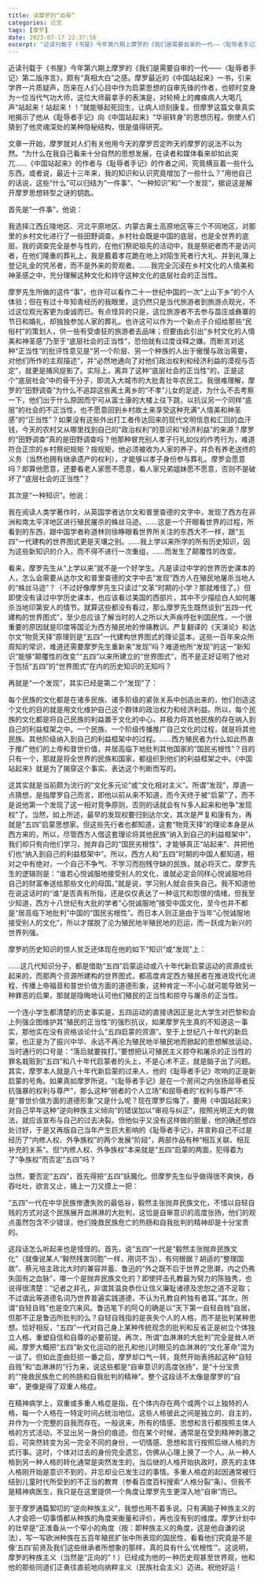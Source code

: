 ```yaml
---
title: 读摩罗的“自审”
categories: 论文
tags: [摩罗]
date: 2023-07-17 22:37:58
excerpt: "近读刊载于《书屋》今年第六期上摩罗的《我们是需要自审的一代——〈耻辱者手记〉第二版序言》，颇有“真相大白”之感。摩罗最近的《中国站起来》一书，引来学界一片质疑声，历来在人们心目中作为启蒙思想的自审先锋的作者，也顿时变身为一位当代气功大师，这位大师最拿手的表演是，对轮椅上的瘫痪病人大喝几声“站起来！站起来！！”就能够起死回生，让病人顷刻康复。但摩罗这篇文章真实地揭示了他从《耻辱者手记》向《中国站起来》“华丽转身”的思想历程，倒使人们猜到了他灵魂深处的某种隐秘结构，很是值得研究。"
---
```

近读刊载于《书屋》今年第六期上摩罗的《我们是需要自审的一代——〈耻辱者手记〉第二版序言》，颇有“真相大白”之感。摩罗最近的《中国站起来》一书，引来学界一片质疑声，历来在人们心目中作为启蒙思想的自审先锋的作者，也顿时变身为一位当代气功大师，这位大师最拿手的表演是，对轮椅上的瘫痪病人大喝几声“站起来！站起来！！”就能够起死回生，让病人顷刻康复。但摩罗这篇文章真实地揭示了他从《耻辱者手记》向《中国站起来》“华丽转身”的思想历程，倒使人们猜到了他灵魂深处的某种隐秘结构，很是值得研究。

文章一开始，摩罗就对人们有关他用今天的摩罗否定昨天的摩罗的说法不以为然。“为什么在我自己看来十分自然的思想发展，在读者和媒体看来却如此突兀……《中国站起来》的作者与《耻辱者手记》的作者之间，究竟横亘着一些什么东西，或者说，最近十三年来，我的知识和认识究竟增加了一些什么？”用他自己的话说，这些“什么”可以归结为“一件事”、“一种知识”和“一个发现”，据说这是解开摩罗思想转型之谜的钥匙。

首先是“一件事”，他说：

我选择江西丘陵地区、河北平原地区、内蒙古黄土高原地区等三个不同地区，对那里的乡村文化进行了一些田野调查。乡村社会既是中国的底层，也是全世界的底层。我的调查完全是参与性的，在他们祭祀祖先的活动中，我是祭祀者而不是访问者，在他们隆重的葬礼上，我是戴着孝花跪在地上对陌生死者行大礼、并到礼簿上登记礼金的凭吊者，而不是外来的旁观者。……我完全沉浸在乡村文化的人情美和神圣感之中，充分理解这种文化和持守这种文化的底层社会的正当性。

摩罗先生所做的这件“事”，也许可以看作二十一世纪中国的一次“上山下乡”的个人体验；但在有过十年知青经历的我眼里，这仍然只是当代旅游者到旅游点观光，不过这位观光客更为虔诚而已。有点怪异的只是，这位旅游者不去参与苗庄或彝寨的节日和婚礼，却独独参加人家的葬礼。也许这可以作为一个新点子介绍给那些“民俗村”的策划人，供一些有受虐狂的旅游者去品味；但要由此引出“乡村文化的人情美和神圣感”乃至于“底层社会的正当性”，恐怕就有过度诠释之嫌。而断言对这种“正当性”的批评性意见是“另一个阶层、另一个种族的人出于傲慢与政治需要，对他们所作的主观描述”，并“必然地通向了对他们政治权利和经济利益的漠视与否定”，就更是捕风捉影了。实际上，离弃了这种“底层社会的正当性”的，正是这个“底层社会”中的骨干分子，即流入大城市的大批青壮年农民工。我很难理解，摩罗的“田野调查”为什么不追踪这些离土离乡的“不孝”儿女的足迹，为什么不去考察一下，他们出于什么原因而宁可从富士康的大楼上往下跳，以抗议另一个同样“底层”的社会的不正当性，也不愿意回到乡村故土来享受这种充满“人情美和神圣感”的“正当性”？如果没有这些外出打工者传达回来的现代文明信息和汇回的血汗钱，今天的农村又从哪里找到自己的“政治权利”的意识和“经济利益”的来源？摩罗的“田野调查”真的是田野调查吗？他那种冒充别人孝子行礼如仪的作秀行为，难道符合正宗的乡村祭祀规矩？按规矩，他必须被收为人家的养子，并负有养老送终的义务（当然也拥有继承遗产的权利），才能够以孝子身份参与葬礼。摩罗会愿意吗？即算他愿意，还要看老人家愿不愿意，看人家兄弟姐妹愿不愿意，否则不是破坏了“底层社会的正当性”？

其次是“一种知识”。他说：

我在阅读人类学著作时，从英国学者达尔文和普里查德的文字中，发现了西方在非洲和南太平洋地区进行殖民屠杀的蛛丝马迹。……这是一个开眼看世界的过程，所看到的东西，跟中国学者称道林则徐睁眼看世界所关注的东西大不一样，跟“五四”一代建构的世界图式更是天壤之别。……我上学以来所学的所有历史知识，因为这些新知识的介入，而不得不进行一次重组，……而发生了颠覆性的改变。

看来，摩罗先生从“上学以来”就不是一个好学生。凡是读过中学的世界历史课本的人，怎么会需要从达尔文和普里查德的文字中去“发现”西方人在殖民地屠杀当地人的“蛛丝马迹”？（不过好像摩罗先生只读过“文革”时期的小学？那就难怪了。）但即使没有读过中学历史课本，也应该看过美国的西部片，其中不少描绘白人如何屠杀当地印第安人的情节。就算这些都没有看过，那么摩罗先生既然谈到“五四一代建构的世界图式”，至少总应该了解当时的人之所以大声疾呼批判国民性，一个很重要的原因就是印度等国沦为西方殖民地的惨痛教训。严复翻译的《天演论》和达尔文“物竞天择”原理则是“五四”一代建构世界图式的理论蓝本。这些一百年来众所周知的常识，难道还需要摩罗先生重新来“发现”吗？难道他所“发现”的这一“新知识”能够“颠覆性的改变”“五四”以来所建立的“世界图式”，而不是正好证明了他对于包括“五四”的“世界图式”在内的历史知识的无知吗？

再就是“一个发现”，其实已经是第二个“发现”了：

每个民族的文化都是在诸多民族、诸多阶级的紧张关系中创造出来的，他们创造这个文化的目的就是用文化维护自己这个群体的政治权力和经济利益。所以，每个民族的文化都是将自己民族的利益置于文化的中心，并极力将其他民族的存在纳入到自己的利益框架之中。一个民族、一个阶级传播推广自己文化的过程，就是将其他民族、其他阶级纳入到自己的利益框架中的过程。……西方殖民者为什么如此热衷于推广他们的上帝和普世价值，并居高临下地批判其他国家的“国民劣根性”？目的只有一个，那就是将全世界的民族和国家，都组织到他们的利益框架之中。《中国站起来》就是为了揭穿这个事实、表达这个判断而写的。

这其实就是当前颇为流行的“文化多元论”或“文化相对主义”。所谓“发现”，厚道一点猜想，是指摩罗自己而言，即他以前从来不知道，而今天终于被“启蒙”了，而不是说他第一个发现了这一相对竞争原则，否则的话就会有Ｎ多人起来和他争“发现权”了。当然，如上所述，最早的发现权要归到达尔文，其次是严复和康有为，再就是“五四”启蒙思想家。但这些先行者也都知道，这套“物竞天择”的理论本身是从西方来的，所以，尽管西方人借这套理论将其他民族“纳入到自己的利益框架中”，我们却只有向他们学习，抛弃自己的“国民劣根性”，才能够真正“站起来”、并把他们也“纳入到自己的利益框架中”。所以，西方人和“五四”时期的中国人都知道，相对之中有绝对，一个自己不争气、不学习而抱残守缺的民族，就必将灭亡。摩罗先生的逻辑则是：“谁若心悦诚服地接受别人的文化，谁就必定会同样心悦诚服地将自己的财富奉送给那些文化的母国。”就是说，学习别人就会丧失自己。我不知道他在说这话时的“谁”是否真有所指，还是仅仅表达了一种诅咒和怨恨的情绪，但我至少知道，西方十八世纪有大批的学者“心悦诚服地”接受中国文化，至今也并不都是“居高临下地批判”中国的“国民劣根性”。而日本人则正是由于当年“心悦诚服地接受别人的文化”，所以才摆脱了沦为殖民地半殖民地的厄运，而一跃成为新兴的世界列强。

摩罗的历史知识的惊人贫乏还体现在他的如下“知识”或“发现”上：

……这几代知识分子，都是借助“五四”启蒙运动或八十年代新启蒙运动的资源成长起来的，而那两个资源所建构的世界图式，都高度肯定西方殖民者在推进现代化进程、传播上帝福音和普世价值方面的道德形象，这种肯定一不小心就可能导致另一种罪恶的后果，那就是隐晦地认可他们殖民的正当性和掠夺与屠杀的正当性。

一个连小学生都清楚的历史事实是，五四运动的直接诱因正是北大学生对巴黎和会上列强企图维护其“殖民的正当性”的强烈抗议，如果摩罗先生真的不知道这一事实，那他实在没有资格谈论什么“五四启蒙的资源”。至于上世纪八十年代的新启蒙，也正是为了振兴中华、永远不再沦为殖民地半殖民地而掀起的思想解放运动，当时通行的口号是：“落后就要挨打。”要想把认可殖民主义掠夺和屠杀的正当性的罪名栽赃到“五四”和八十年代启蒙者的头上，不是心术不正，就是脑子出了问题。其实，摩罗本人就是八十年代新启蒙的过来人，他的《耻辱者手记》吹响的正是新启蒙的号角。如果真如摩罗所说，“《耻辱者手记》是在一个房间之内张扬屈辱者反抗强暴的权利与尊严”，那么这种“弱者的个人立场”和屈辱者的“权利与尊严”不是“普世价值方面的道德形象”又是什么呢？现在摩罗后悔了，要用《中国站起来》对自己早年这种“逆向种族主义倾向”的错误加以“审视与纠正”，按照光明正大的做法，就应该宣布与自己的过去决裂。但他似乎又没有这样做的胆量，他的确还想四处讨好，于是又再版自己当年产生巨大影响的《耻辱者手记》，并宣称自己不过是经历了“内修人权、外争族权”的两个发展“阶段”，两部作品有种“相互关联、相互补充的关系”。但“内修人权、外争族权”本来就是“五四”启蒙的两面，犯得着为了“争族权”而否定“五四”吗？

当然，要否定“五四”，首先得把“五四”妖魔化。但摩罗先生似乎做得很不爽快，吞吞吐吐，欲言又止，捅上一刀又摸上一把：

“五四”一代在中华民族惨遭失败的最低谷，毅然主张抛弃民族文化，不惜以自轻自贱的方式对这个民族展开血淋淋的大批判，这恰是自审意识的高度张扬，他们的观点虽然包含不少错误，他们挽救民族危亡的热肠和自我批判的精神却是十分宝贵的。

这段话怎么听起来也是怪怪的。首先，说“五四”一代是“毅然主张抛弃民族文化”（就像说某人“毅然残害同胞”一样，用词不当），有何根据？胡适的“整理国故”、蔡元培主政北大时的兼容并蓄、鲁迅的“外之既不后于世界之思潮，内之仍弗失固有之血脉”，哪一个是抛弃民族文化的？即使抨击孔教最为努力的陈独秀，也说得很清楚：“记者之非孔，非谓其温良恭俭让信义廉耻诸德及忠恕之道不足取；不过谓此等道德名词乃世界普遍实践道德，不认为孔教自矜独有者耳。”其次，所谓“自轻自贱”也是空穴来风。鲁迅笔下的阿Ｑ的确是以“天下第一自轻自贱”自居，但那不正是鲁迅所批判的么？自轻自贱指的是丧失个人的人格，而不是批判某种思想。恰好相反，“五四”一代对自己身上某种传统观念的批判和反省正是树立个体独立人格、重塑自信和自尊的必要前提。再次，所谓“血淋淋的大批判”完全是耸人听闻。摩罗大概把“五四”新文化运动的批孔和他儿时眼见的血淋淋的“文化革命”混为一谈了。但如此歪曲贬损一番之后，摩罗却口气一转，竟然开始表扬起这种“自轻自贱”和“血淋淋的”行为来，说这些都是“自审意识的高度张扬”，是“十分宝贵的”“挽救民族危亡的热肠和自我批判的精神”。整个这段话不太像是摩罗的“自审”，更像是得了双重人格症。

在精神病学上，双重或多重人格症是指，在个体内存在两个或两个以上独特的人格，每一个人格在一特定时间占统治地位。这些人格彼此之间是独立的、自主的，并作为一个完整的自我而存在。一般说来，所有的情感、思想和言行都按照主体人格的方式活动，不显出另一身份的痕迹。但在某个时候，通常是在受到精神刺激之后，可突然转变为另一完全不同的身份，一切情感、思想和言行按照后继人格的方式行事。这时，个体对过去的身份完全遗忘，仿佛从心理上换了一个人。从一种人格到另一种人格的转化通常是突然发生的，当后继的人格开始执政时，原先的主体人格刚开始是意识不到的，并忘却业已发生过的事情。多重人格症的起因通常被归结到儿童时代所受到的不正当的教育（参看百度百科搜索“人格分裂”条）。但我不是精神病医生，我只是在这里提供一个角度让摩罗先生更深入地“自审”而已。

至于摩罗通篇絮叨的“逆向种族主义”，我想也用不着多说。只有满脑子种族主义的人才会把一切事情都从种族的角度来衡量和评价，再也没有别的维度。摩罗计划中的壮举是“正准备从一个窄小的角度（按：即种族主义的角度，这是他自谦的说法），写一写欧洲种族在五百年殖民扩张中所表现的国民性，看看他们究竟是不是像‘五四’前贤及我们这些继承者所想象的那样，真的具有什么‘优根性’”。这说明，摩罗的种族主义（当然是“正向的”！）已经成为他的一种历史观甚至世界观，他和他的那些同道们正勇往直前地向纳粹主义（民族社会主义）迈进。祝他好运！

